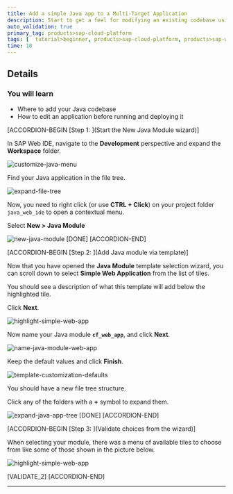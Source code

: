 ```yaml
---
title: Add a simple Java app to a Multi-Target Application
description: Start to get a feel for modifying an existing codebase using SAP Web IDE by adding a Java module to a Multi-Target Application (MTA).
auto_validation: true
primary_tag: products>sap-cloud-platform
tags: [  tutorial>beginner, products>sap-cloud-platform, products>sap-web-ide ]
time: 10
---
```


## Details
### You will learn  
  - Where to add your Java codebase
  - How to edit an application before running and deploying it


[ACCORDION-BEGIN [Step 1: ](Start the New Java Module wizard)]

In SAP Web IDE, navigate to the **Development** perspective and expand the **Workspace** folder.

![customize-java-menu](customize-java-menu.png)

Find your Java application in the file tree.

![expand-file-tree](expand-file-tree.png)

Now, you need to right click (or use **CTRL + Click**) on your project folder `java_web_ide` to open a contextual menu.

Select **New > Java Module**

![new-java-module](new-java-module.png)
[DONE]
[ACCORDION-END]

[ACCORDION-BEGIN [Step 2: ](Add Java module via template)]

Now that you have opened the **Java Module** template selection wizard, you can scroll down to select **Simple Web Application** from the list of tiles.

You should see a description of what this template will add below the highlighted tile.  

Click **Next**.

![highlight-simple-web-app](highlight-simple-web-app.png)

Now name your Java module **`cf_web_app`**, and click **Next**.

![name-java-module-web-app](name-java-module-web-app.png)

Keep the default values and click **Finish**.

![template-customization-defaults](template-customization-defaults.png)

You should have a new file tree structure.  

Click any of the folders with a **+** symbol to expand them.

![expand-java-app-tree](expand-java-app-tree.png)
[DONE]
[ACCORDION-END]

[ACCORDION-BEGIN [Step 3: ](Validate choices from the wizard)]

When selecting your module, there was a menu of available tiles to choose from like some of those shown in the picture below.  

![highlight-simple-web-app](highlight-simple-web-app.png)

[VALIDATE_2]
[ACCORDION-END]


---
